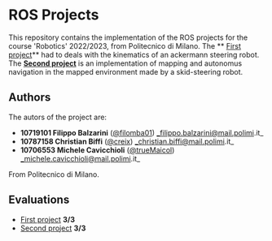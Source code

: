 # ROS Projects
This repository contains the implementation of the ROS projects for the course 'Robotics' 2022/2023, from Politecnico di Milano.
The ** [First project](https://github.com/filomba01/ros_projects_2023/tree/main/src/first_project)** had to deals with the kinematics of an ackermann steering robot.
The **[Second project](https://github.com/filomba01/ros_projects_2023/tree/main/src/second_project)** is an implementation of mapping and autonomus navigation in the mapped environment made by a skid-steering robot.

## Authors

The autors of the project are:

-  **10719101 Filippo Balzarini**   ([@filomba01](https://github.com/filomba01)) _filippo.balzarini@mail.polimi.it_
-  **10787158 Christian Biffi** ([@creix](https://github.com/creix)) _christian.biffi@mail.polimi.it_
- **10706553 Michele Cavicchioli** ([@trueMaicol](https://github.com/trueMaicol)) _michele.cavicchioli@mail.polimi.it_

From Politecnico di Milano.

## Evaluations
- [First project](https://github.com/filomba01/ros_projects_2023/tree/main/src/first_project) **3/3**
- [Second project](https://github.com/filomba01/ros_projects_2023/tree/main/src/second_project) **3/3**
